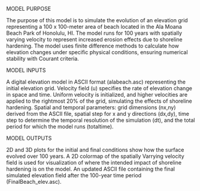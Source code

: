 MODEL PURPOSE

The purpose of this model is to simulate the evolution of an elevation grid representing a 100 x 100-meter area of beach located in the Ala Moana Beach Park of Honolulu, HI.
The model runs for 100 years with spatially varying velocity to represent increased erosion effects due to shoreline hardening.
The model uses finite difference methods to calculate how elevation changes under specific physical conditions, ensuring numerical stability with Courant criteria.

MODEL INPUTS

A digital elevation model in ASCII format (alabeach.asc) representing the initial elevation grid. 
Velocity field (u) specifies the rate of elevation change in space and time. 
Uniform velocity is initialized, and higher velocities are applied to the rightmost 20% of the grid, simulating the effects of shoreline hardening.
Spatial and temporal parameters: grid dimensions (nx,ny) derived from the ASCII file, spatial step for x and y directions (dx,dy), time step 
to determine the temporal resolution of the simulation (dt), and the total period for which the model runs (totaltime). 

MODEL OUTPUTS

2D and 3D plots for the initial and final conditions show how the surface evolved over 100 years. A 2D colormap of the spatially
Varrying velocity field is used for visualization of where the intended impact of shoreline hardening is on the model. 
An updated ASCII file containing the final simulated elevation field after the 100-year time period (FinalBeach_elev.asc).
